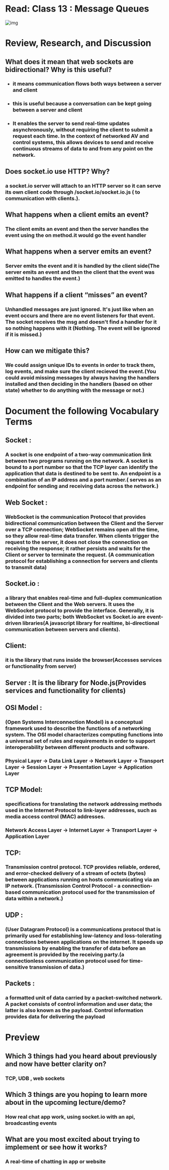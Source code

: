  # Read: Class 13 : Message Queues

![img](https://docs.microsoft.com/en-us/azure/architecture/patterns/_images/priority-queue-pattern.png)

# Review, Research, and Discussion

## What does it mean that web sockets are bidirectional? Why is this useful?

   * ### it means communication flows both ways between a server and client

   * ### this is useful because a conversation can be kept going between a server and client

   * ### It enables the server to send real-time updates asynchronously, without requiring the client to submit a request each time. In the context of networked AV and control systems, this allows devices to send and receive continuous streams of data to and from any point on the network.

## Does socket.io use HTTP? Why?

   ### a socket.io server will attach to an HTTP server so it can serve its own client code through /socket.io/socket.io.js ( to communication with clients.).

## What happens when a client emits an event?
   ### The client emits an event and then the server handles the event using the on method.it would go the event handler

## What happens when a server emits an event?

   ### Server emits the event and it is handled by the client side(The server emits an event and then the client that the event was emitted to handles the event.)

## What happens if a client “misses” an event?
   ### Unhandled messages are just ignored. It's just like when an event occurs and there are no event listeners for that event. The socket receives the msg and doesn't find a handler for it so nothing happens with it (Nothing. The event will be ignored if it is missed.)

## How can we mitigate this?
   ### We could assign unique IDs to events in order to track them, log events, and make sure the client recieved the event.(You could avoid missing messages by always having the handlers installed and then deciding in the handlers (based on other state) whether to do anything with the message or not.)

# Document the following Vocabulary Terms

## Socket : 

   ### A socket is one endpoint of a two-way communication link between two programs running on the network. A socket is bound to a port number so that the TCP layer can identify the application that data is destined to be sent to. An endpoint is a combination of an IP address and a port number.( serves as an endpoint for sending and receiving data across the network.)

## Web Socket :

   ### WebSocket is the communication Protocol that provides bidirectional communication between the Client and the Server over a TCP connection; WebSocket remains open all the time, so they allow real-time data transfer. When clients trigger the request to the server, it does not close the connection on receiving the response; it rather persists and waits for the Client or server to terminate the request. (A communication protocol for establishing a connection for servers and clients to transmit data)

## Socket.io : 

   ### a library that enables real-time and full-duplex communication between the Client and the Web servers. It uses the WebSocket protocol to provide the interface. Generally, it is divided into two parts; both WebSocket vs Socket.io are event-driven libraries(A javascript library for realtime, bi-directional communication between servers and clients).

## Client: 

   ### it is the library that runs inside the browser(Accesses services or functionality from server)

## Server : It is the library for Node.js(Provides services and functionality for clients)

## OSI Model :

   ### (Open Systems Interconnection Model) is a conceptual framework used to describe the functions of a networking system. The OSI model characterizes computing functions into a universal set of rules and requirements in order to support interoperability between different products and software.

### Physical Layer -> Data Link Layer -> Network Layer -> Transport Layer -> Session Layer -> Presentation Layer -> Application Layer


## TCP Model:

   ### specifications for translating the network addressing methods used in the Internet Protocol to link-layer addresses, such as media access control (MAC) addresses.

### Network Access Layer -> Internet Layer -> Transport Layer -> Application Layer

## TCP: 

   ### Transmission control protocol. TCP provides reliable, ordered, and error-checked delivery of a stream of octets (bytes) between applications running on hosts communicating via an IP network. (Transmission Control Protocol - a connection-based communication protocol used for the transmission of data within a network.)

## UDP :

   ### (User Datagram Protocol) is a communications protocol that is primarily used for establishing low-latency and loss-tolerating connections between applications on the internet. It speeds up transmissions by enabling the transfer of data before an agreement is provided by the receiving party.(a connectionless communication protocol used for time-sensitive transmission of data.)

## Packets :

   ### a formatted unit of data carried by a packet-switched network. A packet consists of control information and user data; the latter is also known as the payload. Control information provides data for delivering the payload

# Preview

## Which 3 things had you heard about previously and now have better clarity on?

  ### TCP, UDB , web sockets

## Which 3 things are you hoping to learn more about in the upcoming lecture/demo?

  ### How real chat app work, using socket.io with an api, broadcasting events

## What are you most excited about trying to implement or see how it works?

  ### A real-time of chatting in app or website